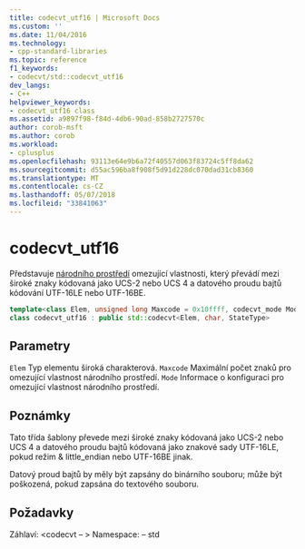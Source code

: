 ```yaml
---
title: codecvt_utf16 | Microsoft Docs
ms.custom: ''
ms.date: 11/04/2016
ms.technology:
- cpp-standard-libraries
ms.topic: reference
f1_keywords:
- codecvt/std::codecvt_utf16
dev_langs:
- C++
helpviewer_keywords:
- codecvt_utf16 class
ms.assetid: a9897f98-f84d-4db6-90ad-858b2727570c
author: corob-msft
ms.author: corob
ms.workload:
- cplusplus
ms.openlocfilehash: 93113e64e9b6a72f40557d063f83724c5ff8da62
ms.sourcegitcommit: d55ac596ba8f908f5d91d228dc070dad31cb8360
ms.translationtype: MT
ms.contentlocale: cs-CZ
ms.lasthandoff: 05/07/2018
ms.locfileid: "33841063"
---
```

# <a name="codecvtutf16"></a>codecvt_utf16

Představuje [národního prostředí](../standard-library/locale-class.md) omezující vlastnosti, který převádí mezi široké znaky kódovaná jako UCS-2 nebo UCS 4 a datového proudu bajtů kódování UTF-16LE nebo UTF-16BE.

```cpp
template<class Elem, unsigned long Maxcode = 0x10ffff, codecvt_mode Mode = (codecvt_mode)0>
class codecvt_utf16 : public std::codecvt<Elem, char, StateType>
```

## <a name="parameters"></a>Parametry

`Elem` Typ elementu široká charakterová.
`Maxcode` Maximální počet znaků pro omezující vlastnost národního prostředí.
`Mode` Informace o konfiguraci pro omezující vlastnost národního prostředí.

## <a name="remarks"></a>Poznámky

Tato třída šablony převede mezi široké znaky kódovaná jako UCS-2 nebo UCS 4 a datového proudu bajtů kódovaná jako znakové sady UTF-16LE, pokud režim & little_endian nebo UTF-16BE jinak.

Datový proud bajtů by měly být zapsány do binárního souboru; může být poškozená, pokud zapsána do textového souboru.

## <a name="requirements"></a>Požadavky

Záhlaví: \<codecvt – > Namespace: – std